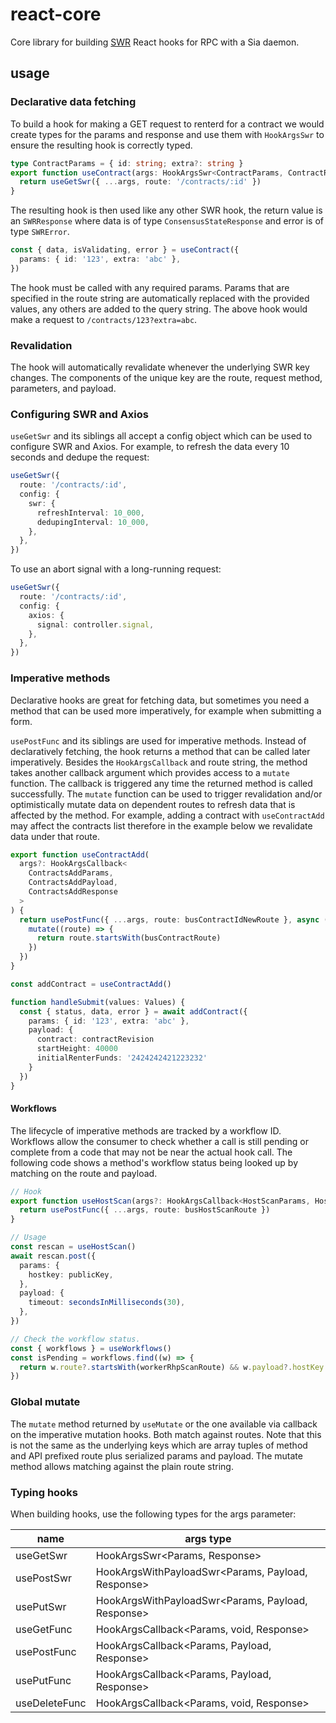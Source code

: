 # react-core

Core library for building [SWR](https://swr.vercel.app) React hooks for RPC with a Sia daemon.

## usage

### Declarative data fetching

To build a hook for making a GET request to renterd for a contract we would create types for the params and response and use them with `HookArgsSwr` to ensure the resulting hook is correctly typed.

```ts
type ContractParams = { id: string; extra?: string }
export function useContract(args: HookArgsSwr<ContractParams, ContractResponse>) {
  return useGetSwr({ ...args, route: '/contracts/:id' })
}
```

The resulting hook is then used like any other SWR hook, the return value is an `SWRResponse` where data is of type `ConsensusStateResponse` and error is of type `SWRError`.

```ts
const { data, isValidating, error } = useContract({
  params: { id: '123', extra: 'abc' },
})
```

The hook must be called with any required params. Params that are specified in the route string are automatically replaced with the provided values, any others are added to the query string. The above hook would make a request to `/contracts/123?extra=abc`.

### Revalidation

The hook will automatically revalidate whenever the underlying SWR key changes. The components of the unique key are the route, request method, parameters, and payload.

### Configuring SWR and Axios

`useGetSwr` and its siblings all accept a config object which can be used to configure SWR and Axios. For example, to refresh the data every 10 seconds and dedupe the request:

```ts
useGetSwr({
  route: '/contracts/:id',
  config: {
    swr: {
      refreshInterval: 10_000,
      dedupingInterval: 10_000,
    },
  },
})
```

To use an abort signal with a long-running request:

```ts
useGetSwr({
  route: '/contracts/:id',
  config: {
    axios: {
      signal: controller.signal,
    },
  },
})
```

### Imperative methods

Declarative hooks are great for fetching data, but sometimes you need a method that can be used more imperatively, for example when submitting a form.

`usePostFunc` and its siblings are used for imperative methods. Instead of declaratively fetching, the hook returns a method that can be called later imperatively. Besides the `HookArgsCallback` and route string, the method takes another callback argument which provides access to a `mutate` function. The callback is triggered any time the returned method is called successfully. The `mutate` function can be used to trigger revalidation and/or optimistically mutate data on dependent routes to refresh data that is affected by the method. For example, adding a contract with `useContractAdd` may affect the contracts list therefore in the example below we revalidate data under that route.

```ts
export function useContractAdd(
  args?: HookArgsCallback<
    ContractsAddParams,
    ContractsAddPayload,
    ContractsAddResponse
  >
) {
  return usePostFunc({ ...args, route: busContractIdNewRoute }, async (mutate) => {
    mutate((route) => {
      return route.startsWith(busContractRoute)
    })
  })
}

const addContract = useContractAdd()

function handleSubmit(values: Values) {
  const { status, data, error } = await addContract({
    params: { id: '123', extra: 'abc' },
    payload: {
      contract: contractRevision
      startHeight: 40000
      initialRenterFunds: '2424242421223232'
    }
  })
}
```

#### Workflows

The lifecycle of imperative methods are tracked by a workflow ID. Workflows allow the consumer to check whether a call is still pending or complete from a code that may not be near the actual hook call. The following code shows a method's workflow status being looked up by matching on the route and payload.

```ts
// Hook
export function useHostScan(args?: HookArgsCallback<HostScanParams, HostScanPayload, HostScanResponse>) {
  return usePostFunc({ ...args, route: busHostScanRoute })
}

// Usage
const rescan = useHostScan()
await rescan.post({
  params: {
    hostkey: publicKey,
  },
  payload: {
    timeout: secondsInMilliseconds(30),
  },
})
```

```ts
// Check the workflow status.
const { workflows } = useWorkflows()
const isPending = workflows.find((w) => {
  return w.route?.startsWith(workerRhpScanRoute) && w.payload?.hostKey === data.publicKey
})
```

### Global mutate

The `mutate` method returned by `useMutate` or the one available via callback on the imperative mutation hooks. Both match against routes. Note that this is not the same as the underlying keys which are array tuples of method and API prefixed route plus serialized params and payload. The mutate method allows matching against the plain route string.

### Typing hooks

When building hooks, use the following types for the args parameter:

| name          | args type                                         |
| ------------- | ------------------------------------------------- |
| useGetSwr     | HookArgsSwr<Params, Response>                     |
| usePostSwr    | HookArgsWithPayloadSwr<Params, Payload, Response> |
| usePutSwr     | HookArgsWithPayloadSwr<Params, Payload, Response> |
| useGetFunc    | HookArgsCallback<Params, void, Response>          |
| usePostFunc   | HookArgsCallback<Params, Payload, Response>       |
| usePutFunc    | HookArgsCallback<Params, Payload, Response>       |
| useDeleteFunc | HookArgsCallback<Params, void, Response>          |
